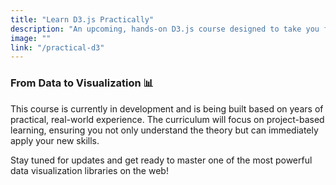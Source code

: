 ```yaml
---
title: "Learn D3.js Practically"
description: "An upcoming, hands-on D3.js course designed to take you from the fundamentals of data visualization to creating complex, interactive, and mind-blowing graphics. Master the skills to turn raw data into compelling stories."
image: ""
link: "/practical-d3"
---
```


### From Data to Visualization 📊

This course is currently in development and is being built based on years of practical, real-world experience. The curriculum will focus on project-based learning, ensuring you not only understand the theory but can immediately apply your new skills.

Stay tuned for updates and get ready to master one of the most powerful data visualization libraries on the web!
